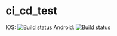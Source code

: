 # ci_cd_test
IOS: [![Build status](https://build.appcenter.ms/v0.1/apps/27a1c007-190e-4467-90e7-69dc17172c42/branches/develop/badge)](https://appcenter.ms)
Android: [![Build status](https://build.appcenter.ms/v0.1/apps/66f4b88b-6d17-49fe-b824-ed6df5f2d94e/branches/develop/badge)](https://appcenter.ms)
